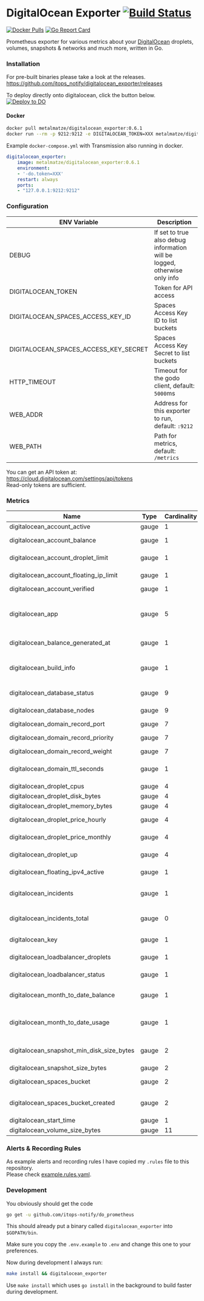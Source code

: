# DigitalOcean Exporter [![Build Status](https://cloud.drone.io/api/badges/metalmatze/digitalocean_exporter/status.svg)](https://cloud.drone.io/metalmatze/digitalocean_exporter)

[![Docker Pulls](https://img.shields.io/docker/pulls/metalmatze/digitalocean_exporter.svg?maxAge=604800)](https://hub.docker.com/r/metalmatze/digitalocean_exporter)
[![Go Report Card](https://goreportcard.com/badge/github.com/metalmatze/digitalocean_exporter)](https://goreportcard.com/report/github.com/metalmatze/digitalocean_exporter)

Prometheus exporter for various metrics about your [DigitalOcean](https://www.digitalocean.com/) droplets, volumes, snapshots & networks and much more, written in Go.

### Installation

For pre-built binaries please take a look at the releases.  
https://github.com/itops_notify/digitalocean_exporter/releases

To deploy directly onto digitalocean, click the button below.  
[![Deploy to DO](https://mp-assets1.sfo2.digitaloceanspaces.com/deploy-to-do/do-btn-blue.svg)](https://cloud.digitalocean.com/apps/new?repo=https://github.com/itops-notify/do_prometheus/tree/master)

#### Docker

```bash
docker pull metalmatze/digitalocean_exporter:0.6.1
docker run --rm -p 9212:9212 -e DIGITALOCEAN_TOKEN=XXX metalmatze/digitalocean_exporter:0.6.1
```

Example `docker-compose.yml` with Transmission also running in docker.

```yaml
digitalocean_exporter:
    image: metalmatze/digitalocean_exporter:0.6.1
    environment:
    - '-do.token=XXX'
    restart: always
    ports:
    - "127.0.0.1:9212:9212"
```

### Configuration

| ENV Variable                          | Description                                                               |
|---------------------------------------|---------------------------------------------------------------------------|
| DEBUG                                 | If set to true also debug information will be logged, otherwise only info |
| DIGITALOCEAN_TOKEN                    | Token for API access                                                      |
| DIGITALOCEAN_SPACES_ACCESS_KEY_ID     | Spaces Access Key ID to list buckets                                      |
| DIGITALOCEAN_SPACES_ACCESS_KEY_SECRET | Spaces Access Key Secret to list buckets                                  |
| HTTP_TIMEOUT                          | Timeout for the godo client, default: `5000`ms                            |
| WEB_ADDR                              | Address for this exporter to run, default: `:9212`                        |
| WEB_PATH                              | Path for metrics, default: `/metrics`                                     |

You can get an API token at: https://cloud.digitalocean.com/settings/api/tokens  
Read-only tokens are sufficient.

### Metrics

|Name                                         |Type     |Cardinality   |Help
|----                                         |----     |-----------   |----
| digitalocean_account_active                 | gauge   | 1            | The status of your account
| digitalocean_account_balance                | gauge   | 1            | Current balance of your most recent billing activity
| digitalocean_account_droplet_limit          | gauge   | 1            | The maximum number of droplet you can use
| digitalocean_account_floating_ip_limit      | gauge   | 1            | The maximum number of floating ips you can use
| digitalocean_account_verified               | gauge   | 1            | 1 if your email address was verified
| digitalocean_app                            | gauge   | 5            | A metric with a constant '1' value labeled by app id, name, tier, region, and app phase("BUILDING", "DEPLOYING", "ACTIVE", "SUPERSEDED")
| digitalocean_balance_generated_at           | gauge   | 1            | The time at which balances were most recently generated
| digitalocean_build_info                     | gauge   | 1            | A metric with a constant '1' value labeled by version, revision, and branch from which the node_exporter was built.
| digitalocean_database_status                | gauge   | 9            | The status of the database, 1 if online, 0 otherwise
| digitalocean_database_nodes                 | gauge   | 9            | The number of nodes in a database cluster
| digitalocean_domain_record_port             | gauge   | 7            | The port for SRV records
| digitalocean_domain_record_priority         | gauge   | 7            | The priority for SRV and MX records
| digitalocean_domain_record_weight           | gauge   | 7            | The weight for SRV records
| digitalocean_domain_ttl_seconds             | gauge   | 1            | Seconds that clients can cache queried information before a refresh should be requested
| digitalocean_droplet_cpus                   | gauge   | 4            | Droplet's number of CPUs
| digitalocean_droplet_disk_bytes             | gauge   | 4            | Droplet's disk in bytes
| digitalocean_droplet_memory_bytes           | gauge   | 4            | Droplet's memory in bytes
| digitalocean_droplet_price_hourly           | gauge   | 4            | Price of the Droplet billed hourly in dollars
| digitalocean_droplet_price_monthly          | gauge   | 4            | Price of the Droplet billed monthly in dollars
| digitalocean_droplet_up                     | gauge   | 4            | If 1 the droplet is up and running, 0 otherwise
| digitalocean_floating_ipv4_active           | gauge   | 1            | If 1 the floating ip used by a droplet, 0 otherwise
| digitalocean_incidents                      | gauge   | 1            | Number of active regional incidents associated with digitalocean services
| digitalocean_incidents_total                | gauge   | 0            | Number of active total incidents associated with digitalocean services
| digitalocean_key                            | gauge   | 1            | Information about keys in your digitalocean account
| digitalocean_loadbalancer_droplets          | gauge   | 1            | The number of droplets this load balancer is proxying to
| digitalocean_loadbalancer_status            | gauge   | 1            | The status of the load balancer, 1 if active
| digitalocean_month_to_date_balance          | gauge   | 1            | Balance as of the `digitalocean_balance_generated_at` time
| digitalocean_month_to_date_usage            | gauge   | 1            | Amount used in the current billing period as of the `digitalocean_balance_generated_at` time
| digitalocean_snapshot_min_disk_size_bytes   | gauge   | 2            | Minimum disk size for a droplet/volume to run this snapshot on in bytes
| digitalocean_snapshot_size_bytes            | gauge   | 2            | Snapshot's size in bytes
| digitalocean_spaces_bucket                  | gauge   | 2            | Spaces bucket, will always be 1. Includes name and region labels
| digitalocean_spaces_bucket_created          | gauge   | 2            | Spaces bucket creation timestamp in unix epoch format. Includes name and region labels
| digitalocean_start_time                     | gauge   | 1            | Unix timestamp of the start time
| digitalocean_volume_size_bytes              | gauge   | 11           | Volume's size in bytes

### Alerts & Recording Rules

As example alerts and recording rules I have copied my `.rules` file to this repository.  
Please check [example.rules.yaml](example.rules.yml).

### Development

You obviously should get the code

```bash
go get -u github.com/itops-notify/do_prometheus
```

This should already put a binary called `digitalocean_exporter` into `$GOPATH/bin`.

Make sure you copy the `.env.example` to `.env` and change this one to your preferences.

Now during development I always run:

```bash
make install && digitalocean_exporter
```

Use `make install` which uses `go install` in the background to build faster during development.
